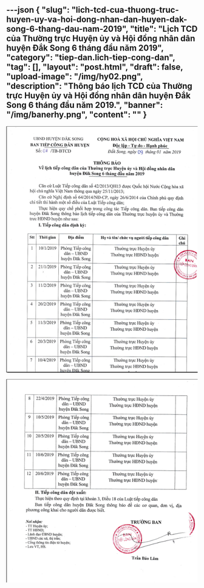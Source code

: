 ---json
{
    "slug": "lich-tcd-cua-thuong-truc-huyen-uy-va-hoi-dong-nhan-dan-huyen-dak-song-6-thang-dau-nam-2019",
    "title": "Lịch TCD của Thường trực Huyện ủy và Hội đồng nhân dân huyện Đắk Song 6 tháng đầu năm 2019",
    "category": "tiep-dan.lich-tiep-cong-dan",
    "tag": [],
    "layout": "post.html",
    "draft": false,
    "upload-image": "/img/hy02.png",
    "description": "Thông báo lịch TCD của Thường trực Huyện ủy và Hội đồng nhân dân huyện Đắk Song 6 tháng đầu năm 2019.",
    "banner": "/img/banerhy.png",
    "__content__": ""
}
---
<p><img alt="" src="/img/hy01.png" /></p>

<p><img alt="" src="/img/hy02.png" /></p>
